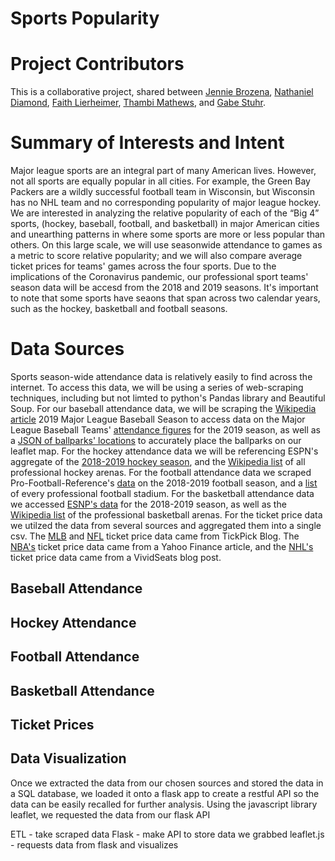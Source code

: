 # Sports Popularity

# **Project Contributors** 

This is a collaborative project, shared between [Jennie Brozena](https://github.com/JenBroz), [Nathaniel Diamond](https://github.com/DiamondN97), [Faith Lierheimer](https://github.com/faithlierheimer), [Thambi Mathews](https://github.com/), and [Gabe Stuhr](https://github.com/gstuhr). 

# **Summary of Interests and Intent**

Major league sports are an integral part of many American lives. However, not all sports are equally popular in all cities. For example, the Green Bay Packers are a wildly successful football team in Wisconsin, but Wisconsin has no NHL team and no corresponding popularity of major league hockey. We are interested in analyzing the relative popularity of each of the “Big 4” sports, (hockey, baseball, football, and basketball) in major American cities and unearthing patterns in where some sports are more or less popular than others. On this large scale, we will use seasonwide attendance to games as a metric to score relative popularity; and we will also compare average ticket prices for teams' games across the four sports. Due to the implications of the Coronavirus pandemic, our professional sport teams' season data will be accesd from the 2018 and 2019 seasons. It's important to note that some sports have seaons that span across two calendar years, such as the hockey, basketball and football seasons.

# **Data Sources**

Sports season-wide attendance data is relatively easily to find across the internet. To access this data, we will be using a series of web-scraping techniques, including but not limted to python's Pandas library and Beautiful Soup. 
For our baseball attendance data, we will be scraping the [Wikipedia article](https://en.wikipedia.org/wiki/2019_Major_League_Baseball_season) 2019 Major League Baseball Season to access data on the Major League Baseball Teams' [attendance figures](mlb_attendance.PNG) for the 2019 season, as well as a [JSON of ballparks' locations](https://tinyurl.com/y3sby4ur) to accurately place the ballparks on our leaflet map. 
For the hockey attendance data we will be referencing ESPN's aggregate of the [2018-2019 hockey season](http://www.espn.com/nhl/attendance/_/year/2019), and the [Wikipedia list](https://en.wikipedia.org/wiki/List_of_National_Hockey_League_arenas) of all professional hockey arenas.
For the football attendance data we scraped Pro-Football-Reference's [data](https://www.pro-football-reference.com/years/2018/attendance.htm) on the 2018-2019 football season, and a [list](https://www.stadiumsofprofootball.com/comparisons/) of every professional football stadium.
For the basketball attendance data we accessed [ESNP's data](http://www.espn.com/nba/attendance/_/year/2019) for the 2018-2019 season, as well as the [Wikipedia list](https://en.wikipedia.org/wiki/List_of_National_Basketball_Association_arenas) of the professional basketball arenas.
For the ticket price data we utilzed the data from several sources and aggregated them into a single csv. The [MLB](https://www.tickpick.com/blog/how-much-are-mlb-tickets/) and [NFL](https://www.tickpick.com/blog/how-much-are-nfl-tickets/) ticket price data came from TickPick Blog. The [NBA's](https://finance.yahoo.com/news/average-ticket-prices-nba-team-100000563.html) ticket price data came from a Yahoo Finance article, and the [NHL's](https://www.vividseats.com/blog/nhl-team-rankings-by-median-ticket-price) ticket price data came from a VividSeats blog post.
## Baseball Attendance
## Hockey Attendance
## Football Attendance
## Basketball Attendance
## Ticket Prices
## Data Visualization
Once we extracted the data from our chosen sources and stored the data in a SQL database, we loaded it onto a flask app to create a restful API so the data can be easily recalled for further analysis. Using the javascript library leaflet, we requested the data from our flask API


ETL - take scraped data
Flask - make API to store data we grabbed
leaflet.js - requests data from flask and visualizes


<!-- Our primary dataset is the [B Corps Impact Data](https://data.world/blab/b-corp-impact-data/workspace/file?filename=B+Corp+Impact+Data.csv) available on Data.world. We used this dataset as a touchpoint and performed extended analysis using SEC filing data from [the last 10k API](https://dev.last10k.com/) as well as the [Yahoo Finance API](https://rapidapi.com/apidojo/api/yahoo-finance1?utm_source=google&utm_medium=cpc&utm_campaign=Alpha_102958294991&utm_term=yahoo%20finance%20api_e&gclid=Cj0KCQjwpZT5BRCdARIsAGEX0zlmHEzQ_judMHR3zkOQ10xpyYfHnxClxfrQJ6nX2cFcGNRWXliUBX0aAplXEALw_wcB) to analyze profit data. 

We also referenced the [B Analytics Standards Navigator](https://b-analytics.net/content/standards-navigator#:~:text=The%20B%20Impact%20Assessment%20is,measure%20and%20manage%20their%20impact.&text=Thus%2C%20the%20Standards%20Navigator%20is,%2C%20Supply%20Chain%20Managers%20etc.) to better understand the B Corp Impact Areas. 
# **Questions Asked**

### *What is the relative influence of each impact area on the overall impact score?* 
#### **Community Impact Area**: 
From the B-analytics standards navigator: The community impact area “evaluates the company’s positive impact on the external communities in which the company operates.” This includes things like diversity measures, economic impact, civic engagement, and supply chain impact. A scatterplot mapping the community impact area scores of all US B Corps in our dataset vs. the overall impact scores shows that variation in overall impact scores can be explained about 38% of the time by variation in community impact scores. In layman’s terms, the community impact area is responsible for about 38% of the overall score. 

![scatterplot showing relationship between community impact area and overall impact score, general upward trend, blue linear regression line](Images/community_ia_vs_overall.png)

#### **Environment Impact Area**:
From the B-analytics standards navigator: The environment impact area measures overall environmental stewardship of the company, asking questions in areas such as how the company identifies and manages general environmental impacts, specifically with things like air and climate issues, water sustainability, and impacts on land and life. A scatterplot mapping the environment impact area score vs the overall impact score shows that variation in overall impact scores can be explained about 15% of the time by variation in environment impact scores. In layman’s terms, the environment impact area is responsible for about 15% of the overall score.

![scatterplot showing relationship between environment impact area and overall impact score, general upward trend](Images/environment_ia_vs_overall.png)

#### **Customers Impact Area**: 
From the B-analytics standards navigator: The customers impact area evaluates the company’s value to their direct customers and consumers of their products and services, and asks questions like whether the company specifically benefits underserved populations, addresses social and/or economic problems, or helps create access to basic services. A scatterplot mapping the customers impact area score vs. the overall impact score shows that variation in overall impact score can be explained by variation in the customers impact score about 0.8% of the time. There’s not much of a linear relationship to be found here--which may speak partly to the relative importance of the customers impact area in assigning overall scores (low), or the fact that the dataset itself had many more NaNs that required filtering out than the other impact areas, which may have affected the regression.

![scatterplot showing relationship between customers impact area and overall impact score, general upward trend, relatively flat trendline](Images/customer_ia_vs_overall.png)

#### **Governance Impact Area**: 
From the B-analytics standards navigator--the governance impact area evaluates the overall mission, ethics, accountability, and transparency of the company itself, asking questions that are largely centered around whether the company incorporates internal review of social and environmental performance principles, among other measures. A scatterplot mapping the governance impact area score vs the overall impact score shows that variation in overall impact scores can be explained by variation in the governance impact score about 22% of the time. In layman’s terms, the governance impact area is responsible for about 22% of the overall impact score. 

![scatterplot showing relationship between governance impact area and overall impact score, tighter dot layout, blue upward trend with linear regression](Images/governance_ia_vs_overall.png)

#### **Workers Impact Area**: 
From the B-analytics standards navigator: The Workers Impact Area evaluates a company’s contribution to financial, physical, professional, and social well-being, and asks questions primarily centered around whether most employees are full time, part time, or temporary, and whether their compensation is fixed, hourly, or daily, and weather the company is committed to hiring underemployed populations. A scatterplot mapping the workers impact area score vs. the overall impact score shows only a loose relationship between the two. An r squared value of 0.008 suggests that the variation in the workers impact area score only explains about 0.8% of the variation in the overall impact score. However, the workers impact area (like the customers impact area) also had more missing data (and NaN values) then the other impact areas, so the looser/lack of relationship here may be explained by the missing data.

![scatterplot showing relationship between workers impact area and overall impact score, tight dot layout but lots of outliers, flat linear regression line](Images/worker_ia_vs_overall.png)

#### **Correlation Data**: 
Calculating simple correlation coefficients between each impact area and the overall impact score will offer a similar insight to the linear regression graphs, but will provide a clearer insight into the correlation between each impact area and the overall score. Like the regression data, the correlation data tells us that the community impact area has the greatest influence on the overall score (i.e., is the most highly correlated), and the correlation coefficients largely match the r squared values from the individual linear regressions. 

![correlation table with overall score as the only column and individual impact areas as rows, showing correlation of individual impact areas to overall score](Images/impact_correlation.png)

*These data show that while all impact areas play a role in calculating the final impact score, the variance in overall impact scores in this dataset is best explained (and best correlated with) the community and customers impact areas, suggesting that companies looking to improve their impact scores may wish to prioritize improvement in their community and customers impact areas first.*

### *Does a company's impact score improve or worsen over the course of their tenure of certification?*
![line graph showing clear upward trend of B Corps increasing their impact score from cycle to cycle of certification](Images/scorebycycle.png)

When considering the data as a whole, B Corps tend to increase their impact score from certification cycle to certification cycle. 

### *What industries (or sectors) tend to have higher impact scores?*
B-Certification Corporation has identified six major sectors. These are Services with Minor Environmental Footprint; Wholesale/Retail; Services with Significant Environmental Footprint; Manufacturing; Agriculture/Growers, and Service sectors. It’s interesting to note that there is a distinction between “service”, “service with minor environmental footprint” and “service with significant environmental footprint”. There are only seven companies labeled purely as operating in the “service” sector, while there are 1931 companies operating in the “service with minor environmental footprint” sector, and 259 companies operating in the “service with significant environmental footprint” sector. There are 696 companies operating in the “wholesale/retail” sector, 417 companies operating in the “manufacturing” sector, and 80 companies operating in the “agriculture/growers” sector.

The sector with the highest average impact score is “agriculture/growers” with an average impact score of 101.26. However, the maximum impact score for this sector is 148.5, which is the second lowest maximum impact score. The sector with the highest maximum impact score is “service with significant environmental footprint” with a maximum impact score of 184.0; the average impact score for this sector is 99.77, which is the second highest average impact score. The sector with the lowest maximum impact score and the lowest average is the “service” sector, with an average impact score of 90.53, and a maximum impact score of 107. 

![boxplot showing the differences in impact score from industry to industry, service is the lowest and service with a minor environmental footprint has the highest scores but with a fair amount of outliers](Images/sectorscoreboxplt.png)

A one-way ANOVA shows a significant difference in group averages (p = 0.001), and a post-hoc Tukey's Test shows that the differences lie between Wholesale/Retail and the two service groups that track environmental footprint. Wholesale/Retail is significantly lower than both service industry categories that track footprint. 


### *What industries tend to improve their impact score over multiple certification cycles? What industries tend to worsen their impact score over multiple certification cycles?*
![line graph with multiple colors showing change in overall impact score from certification cycle to certification cycle by industry](Images/avgscorebysector-cycle_line.png)

This graph offers similar insight to the previous graph, but shows that while most sectors follow the overall trend of improving their impact score from cycle to cycle (with the exception of the Service sector, but this can be easily explained by a low sample size interfering with calculations), agriculture most dramatically increases their impact scores from cycle to cycle. 

### *Do publicly traded B Corps see an increase in profit as their impact score increases?*
![line graph showing changes in profit for Laureate Education Company, shows overall increase with marked decrease around 2020 first quarter filing](Images/laureateprofit.png)
![table showing an increase in Laureate's impact score from their first certification cycle to the second.](Images/laureate.png)


Laureate Education is currently the only publicly traded B Corp, but still offers an interesting case study in whether increase in impact scores corresponds to an increase in profit. 

According to a more normative theory of business, a company’s main objective is to maximize profits, and indeed companies that are B-Certified also focus on revenue generation; a major tenet of B-Certification is to “use profits and growth as a means to a greater end”. We wanted to look at how the profits of a corporation change over the tenure of their certification and if there is any significant trend present. There is only one publicly traded company that is B-Certified: Laureate Education, which operates over 150 universities worldwide. They were first B-Certified in 2015, went public on the NYSE on January 31, 2017 and were re-certified on December 1, 2017 (which is reflected in the graph “Profits of Laureate Education (LAUR)” on the blue vertical line). While it’s hard to draw a conclusion based on a single case study, it is clear that as Laureate has continued in their tenure being Certified, their profits have significantly increased, until the first quarter of 2020, which also happens to be in the midst of the global COVID-19 pandemic. From this one example it is quite evident that Laureate was able to maintain their Certification while still readily growing and increasing their profits. It is important to note that their impact score did improve from their first certification in 2015 to their recertification in 2017.


##### B Corporations offer a consistent, rigorous framework from which companies can build or adjust their culture and practices to meet high standards of corporate social responsibility, a standard which allow a balance of profit and purpose. Most companies improve their overall impact score from year to year, showing that B Corp's rigorous standards are achievable and meet a growing demand for companies actively demonstrating and pursuing corporate social responsibility. While most B Corps are not publicly traded, Laureate offers a promising example that B Corp certification can go hand in hand with increases in profit.  -->
